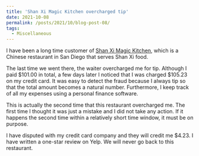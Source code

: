 ```yaml
---
title: 'Shan Xi Magic Kitchen overcharged tip'
date: 2021-10-08
permalink: /posts/2021/10/blog-post-08/
tags:
  - Miscellaneous
---
```


I have been a long time customer of [Shan Xi Magic Kitchen](https://www.yelp.com/biz/shan-xi-magic-kitchen-san-diego-2), which is a Chinese restaurant in San Diego that serves Shan Xi food.

The last time we went there, the waiter overcharged me for tip. Although I paid \$101.00 in total, a few days later I noticed that I was charged \$105.23 on my credit card. It was easy to detect the fraud because I always tip so that the total amount becomes a natural number. Furthermore, I keep track of all my expenses using a personal finance software.

This is actually the second time that this restaurant overcharged me. The first time I thought it was just a mistake and I did not take any action. If it happens the second time within a relatively short time window, it must be on purpose.

I have disputed with my credit card company and they will credit me \$4.23. I have written a one-star review on Yelp. We will never go back to this restaurant.

